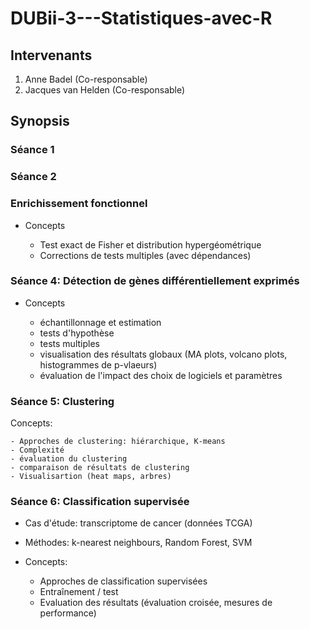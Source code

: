 # DUBii-3---Statistiques-avec-R

## Intervenants

1. Anne Badel (Co-responsable)
2. Jacques van Helden (Co-responsable)

## Synopsis

### Séance 1

### Séance 2

### Enrichissement fonctionnel

- Concepts

    - Test exact de Fisher et distribution hypergéométrique 
    - Corrections de tests multiples (avec dépendances)

### Séance 4: Détection de gènes différentiellement exprimés

- Concepts

    - échantillonnage et estimation
    - tests d'hypothèse
    - tests multiples
    - visualisation des résultats globaux  (MA plots, volcano plots, histogrammes de p-vlaeurs)
    - évaluation de l'impact des choix de logiciels et paramètres 

### Séance 5: Clustering

Concepts:

    - Approches de clustering: hiérarchique, K-means
    - Complexité
    - évaluation du clustering
    - comparaison de résultats de clustering
    - Visualisartion (heat maps, arbres)

### Séance 6: Classification supervisée

- Cas d'étude: transcriptome de cancer (données TCGA)
- Méthodes: k-nearest neighbours, Random Forest, SVM
- Concepts:

    - Approches de classification supervisées
    - Entraînement / test
    - Evaluation des résultats (évaluation croisée, mesures de performance)
    
    

